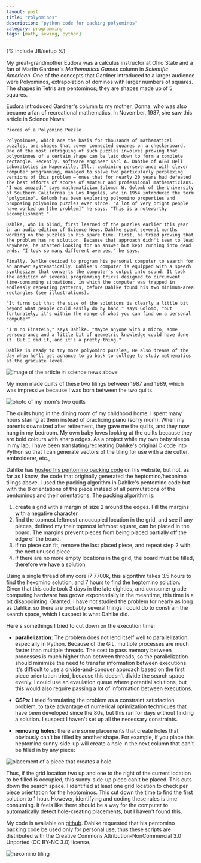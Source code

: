 ```yaml
---
layout: post
title: "Polyominos"
description: "python code for packing polyominos"
category: programming
tags: [math, sewing, python]
---
```

{% include JB/setup %}

My great-grandmother Eudora was a calculus instructor at Ohio State and a fan of Martin Gardner's *Mathematical Games* 
column in *Scientific American*. One of the concepts that Gardner introduced to a larger audience were Polyominos, extrapolation of dominos with larger numbers of squares. 
The shapes in Tetris are pentominos; they are shapes made up of 5 squares. 

Eudora introduced Gardner's column to my mother, Donna, who was also became a fan of recreational mathematics. In November, 1987, she saw this article in Science News:

	Pieces of a Polyomino Puzzle

	Polyominoes, which are the basis for thousands of mathematical puzzles, are shapes that cover connected squares on a checkerboard. One of the most intriguing of such puzzles involves proving that polyominoes of a certain shape can be laid down to form a complete rectangle. Recently. software engineer Karl A. Dahtke of AT&T Bell Laboratoties in Naperville, Ill., combining perseverance with clever computer programming, managed to solve two particularly perplexing versions of this problem — ones that for nearly 20 years had defeated the best efforts of scores of amateur and professional mathematicians. "I was amazed," says mathematician Solomon W. Golomb of the University of Southern California in Los Angeles, who in 1954 introduced the term "polyomino". Golomb has been exploring polyomino properties and proposing polyomino puzzles ever since. "A lot of very bright people have worked on [the problem]" he says. "This is a noteworthy accomplishment."

	Dahlke, who is blind, first learned of the puzzles earlier this year in an audio edition of Science News. Dahlke spent several months working on the puzzles in his spare time. First, he tried proving that the problem has no solution. Because that approach didn't seem to lead anywhere, he started looking for an answer but kept running into dead ends. "I took so many different avenues," he says.

	Finally, Dahlke decided to program his personal computer to search for an answer systematically. Dahlke's computer is equipped with a speech synthesizer that converts the computer's output into sound. It took the addition of several programming tricks designed to circumvent time-consuming situations, in which the computer was trapped in endlessly repeating patterns, before Dahlke found his two minimum-area rectangles (see illustrations).

	"It turns out that the size of the solutions is clearly a little bit beyond what people could easily do by hand," says Golomb, "but fortunately, it's within the range of what you can find on a personal computer"

	"I'm no Einstein," says Dahlke. "Maybe anyone with a micro, some perseverance and a little bit of geometric knowledge could have done it. But I did it, and it's a pretty thing."
	
	Dahlke is ready to try more polyomino puzzles, He also dreams of the day when he'll get achance to go back to college to study mathematics at the graduate level.
	

![image of the article in science news above](https://raw.githubusercontent.com/CatherineH/CatherineH.github.io/master/_posts/images/polyomino/polyomino_science_news.png)

My mom made quilts of these two tilings between 1987 and 1989, which was impressive because I was born between the two quilts. 

![photo of my mom's two quilts](https://raw.githubusercontent.com/CatherineH/CatherineH.github.io/master/_posts/images/polyomino/polyomino_quilts.jpeg)

The quilts hung in the dining room of my childhood home. I spent many hours staring at them instead of practicing piano (sorry mom). When my parents downsized after retirement, they gave me the quilts, and they now hang in my bedroom. My own baby loves looking at the quilts because they are bold colours with sharp edges. As a project while my own baby sleeps in my lap, I have been translating/recreating Dahlke's original C code into Python so that I can generate vectors of the tiling for use with a die cutter, embroiderer, etc.,

Dahlke has [hosted his pentomino packing code](https://eklhad.net/polyomino/index.html) on his website, but not, as far as I know, the code that originally generated the heptomino/hexonimo tilings above. I used the packing algorithm in Dahlke's pentomino code but with the 8 orientations of the piece instead of all permutations of the pentominos and their orientations. The packing algorithm is:

1. create a grid with a margin of size 2 around the edges. Fill the margins with a negative character.
2. find the topmost leftmost unoccupied location in the grid, and see if any pieces, defined my their topmost leftmost square, can be placed in the board. The margins prevent pieces from being placed partially off the edge of the board.
3. if no piece can fit, remove the last placed piece, and repeat step 2 with the next unused piece
4. if there are no more empty locations in the grid, the board must be filled, therefore we have a solution

Using a single thread of my core i7 7700k, this algorithm takes 3.5 hours to find the hexomino solution, and 7 hours to find the heptomino solution. Given that this code took 3 days in the late eighties, and consumer grade computing hardware has grown exponentially in the meantime, this time is a bit disappointing. Granted, I have not studied the problem for nearly as long as Dahlke, so there are probably several things I could do to constrain the search space, which I suspect is what Dahlke did.  

Here's somethings I tried to cut down on the execution time:

- **parallelization**: The problem does not lend itself well to parallelization, especially in Python. Because of the GIL, multiple processes are much faster than multiple threads. The cost to pass memory between processes is much higher than between threads, so the parallelization should minimize the need to transfer information between executions. It's difficult to use a divide-and-conquer approach based on the first piece orientation tried, because this doesn't divide the search space evenly. I could use an evaulation queue where potential solutions, but this would also require passing a lot of information between executions.  

- **CSPs**: I tried formulating the problem as a constraint satisfaction problem, to take advantage of numerical optimization techniques that have been developed since the 80s, but this ran for days without finding a solution. I suspect I haven't set up all the necessary constraints.

- **removing holes**: there are some placements that create holes that obviously can't be filled by another shape. For example, if you place this heptomino sunny-side-up will create a hole in the next column that can't be filled in by any piece:

![placement of a piece that creates a hole](https://raw.githubusercontent.com/CatherineH/CatherineH.github.io/master/_posts/images/polyomino/hole.png)

Thus, if the grid location two up and one to the right of the current location to be filled is occupied, this sunny-side-up piece can't be placed. This cuts down the search space. I identified at least one grid location to check per piece orientation for the heptominos. This cut down the time to find the first solution to 1 hour. However, identifying and coding these rules is time consuming. It feels like there should be a way for the computer to automatically detect hole-creating placements, but I haven't found this.

My code is available on [github](https://github.com/CatherineH/pypolyomino). Dahlke requested that his pentomino packing code be used only for personal use, thus these scripts are distributed with the Creative Commons Attribution-NonCommercial 3.0 Unported (CC BY-NC 3.0) license.

![hexomino tiling](https://raw.githubusercontent.com/CatherineH/CatherineH.github.io/master/_posts/images/polyomino/hexonimo_tiling.png)